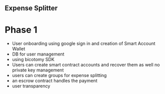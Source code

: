 ## Expense Splitter

# Phase 1

- User onboarding using google sign in and creation of Smart Account Wallet
- DB for user management
- using bicotomy SDK
- Users can create smart contract accounts and recover them as well no private key management
- users can create groups for expense splitting
- an escrow contract handles the payment
- user transparency